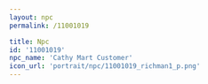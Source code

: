 ```yaml
---
layout: npc
permalink: /11001019

title: Npc
id: '11001019'
npc_name: 'Cathy Mart Customer'
icon_url: 'portrait/npc/11001019_richman1_p.png'
---
```


